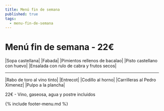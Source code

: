 ```yaml
---
title: Menú fin de semana
published: true
tags:
  - menu-fin-de-semana
---
```


# Menú fin de semana - 22€

|Sopa castellana|
|Fabada|
|Pimientos rellenos de bacalao|
|Pisto castellano con huevo|
|Ensalada con rulo de cabra y frutos secos|

------

|Rabo de toro al vino tinto|
|Entrecot|
|Codillo al horno|
|Carrilleras al Pedro Ximenez|
|Pulpo a la plancha|


22€ - Vino, gaseosa, agua y postre incluidos

{% include footer-menu.md %}
